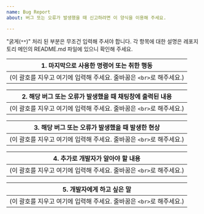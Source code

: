 ```yaml
---
name: Bug Report
about: 버그 또는 오류가 발생했을 때 신고하려면 이 양식을 이용해 주세요.

---
```


"굵게(`**`)" 처리 된 부분은 무조건 입력해 주셔야 합니다.
각 항목에 대한 설명은 레포지토리 메인의 README.md 파일에 있으니 확인해 주세요.

| **1. 마지막으로 사용한 명령어 또는 취한 행동** |
|:---:|
| (이 괄호를 지우고 여기에 입력해 주세요. 줄바꿈은 `<br>`로 해주세요.) |

| **2. 해당 버그 또는 오류가 발생했을 때 채팅창에 출력된 내용** |
|:---:|
| (이 괄호를 지우고 여기에 입력해 주세요. 줄바꿈은 `<br>`로 해주세요.) |

| **3. 해당 버그 또는 오류가 발생했을 때 발생한 현상** |
|:---:|
| (이 괄호를 지우고 여기에 입력해 주세요. 줄바꿈은 `<br>`로 해주세요.) |

| 4. 추가로 개발자가 알아야 할 내용 |
|:---:|
| (이 괄호를 지우고 여기에 입력해 주세요. 줄바꿈은 `<br>`로 해주세요.) |

| 5. 개발자에게 하고 싶은 말 |
|:---:|
| (이 괄호를 지우고 여기에 입력해 주세요. 줄바꿈은 `<br>`로 해주세요.) |
